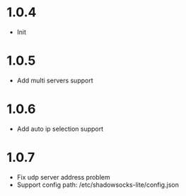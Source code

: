 # 1.0.4
- Init

# 1.0.5
- Add multi servers support

# 1.0.6
- Add auto ip selection support

# 1.0.7
- Fix udp server address problem
- Support config path: /etc/shadowsocks-lite/config.json
